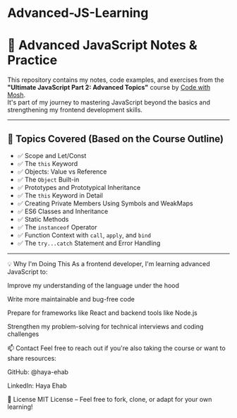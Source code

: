# Advanced-JS-Learning

# 🚀 Advanced JavaScript Notes & Practice 
This repository contains my notes, code examples, and exercises from the **"Ultimate JavaScript Part 2: Advanced Topics"** course by [Code with Mosh](https://codewithmosh.com/).  
It's part of my journey to mastering JavaScript beyond the basics and strengthening my frontend development skills.

---

## 🧠 Topics Covered (Based on the Course Outline)

- ✅ Scope and Let/Const
- ✅ The `this` Keyword
- ✅ Objects: Value vs Reference
- ✅ The `Object` Built-in
- ✅ Prototypes and Prototypical Inheritance
- ✅ The `this` Keyword in Detail
- ✅ Creating Private Members Using Symbols and WeakMaps
- ✅ ES6 Classes and Inheritance
- ✅ Static Methods
- ✅ The `instanceof` Operator
- ✅ Function Context with `call`, `apply`, and `bind`
- ✅ The `try...catch` Statement and Error Handling

---

💡 Why I'm Doing This
As a frontend developer, I'm learning advanced JavaScript to:

Improve my understanding of the language under the hood

Write more maintainable and bug-free code

Prepare for frameworks like React and backend tools like Node.js

Strengthen my problem-solving for technical interviews and coding challenges

📫 Contact
Feel free to reach out if you're also taking the course or want to share resources:

GitHub: @haya-ehab

LinkedIn: Haya Ehab

📄 License
MIT License – Feel free to fork, clone, or adapt for your own learning!
